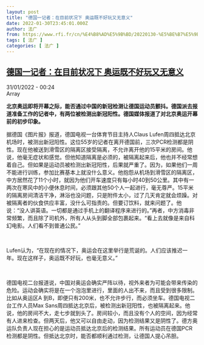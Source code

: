 ```yaml
---
layout: post
title: "德国一记者：在目前状况下 奥运既不好玩又无意义"
date: 2022-01-30T23:45:01.000Z
author: 法广
from: https://www.rfi.fr/cn/%E4%B8%AD%E5%9B%BD/20220130-%E5%BE%B7%E5%9B%BD%E4%B8%80%E8%AE%B0%E8%80%85-%E5%9C%A8%E7%9B%AE%E5%89%8D%E7%8A%B6%E5%86%B5%E4%B8%8B-%E5%A5%A5%E8%BF%90%E6%97%A2%E4%B8%8D%E5%A5%BD%E7%8E%A9%E5%8F%88%E6%97%A0%E6%84%8F%E4%B9%89
tags: [ 法广 ]
categories: [ 法广 ]
---
```

<!--1643586301000-->
[德国一记者：在目前状况下 奥运既不好玩又无意义](https://www.rfi.fr/cn/%E4%B8%AD%E5%9B%BD/20220130-%E5%BE%B7%E5%9B%BD%E4%B8%80%E8%AE%B0%E8%80%85-%E5%9C%A8%E7%9B%AE%E5%89%8D%E7%8A%B6%E5%86%B5%E4%B8%8B-%E5%A5%A5%E8%BF%90%E6%97%A2%E4%B8%8D%E5%A5%BD%E7%8E%A9%E5%8F%88%E6%97%A0%E6%84%8F%E4%B9%89)
------

<div>
<div>31/01/2022 - 00:24</div>Array<p><strong>                    北京奥运即将开幕之际，能否通过中国的新冠检测让德国运动员颤抖。德国派去报道准备工作的记者中，有两位被检测出新冠阳性。德国媒体报道了对北京奥运开幕前的初步印象。                </strong></p><div >                    <p>据德国《图片报》报道，德国电视一台体育节目主持人Claus Lufen周四抵达北京机场时，被测出新冠阳性。这位55岁的记者在离开德国前，三次PCR检测都是阴性。现在他被送到滑雪区的隔离区接受隔离，不允许离开他的15平米的房间。他说，他毫无症状和感觉。但他知道隔离是必须的，被隔离起来后，他也并不经常想着自己。但如果是运动员被检测出新冠阳性，后果就严重了。因为，如果他们一周不能进行训练，参加比赛基本上就没什么意义。他抱怨从机场到滑雪区的隔离区，中方居然花了11个小时，就因为他们开车速度只有每小时40到50公里。其中有一两次在寒风中的小便休息时间，必须跟其他50个人一起进行，毫无尊严。15平米的隔离房间清洁干净，淋浴也没问题，只是附件太小，过了几天肯定就会烦躁。对被隔离者的伙食供应丰富，没什么可指责的。但要订饮料，就来问题了。他说：“没人讲英语。一切都是通过手机上的翻译程序来进行的。”再者，中方消毒非常频繁，而且除了司机外，所有人从头到脚全部包裹起来。“看上去就像是来自科幻电影。人们看不到普通公民。”</p><p> </p><p>Lufen认为，“在现在的情况下，奥运会在这里举行是荒诞的。人们应该推迟一年。现在这样子，奥运既不好玩，也毫无意义。”</p><p> </p><p>德国电视二台报道说，中国对奥运会确实严阵以待，视外来者为可能会带来传染的危险。运动会确实将是在一个泡泡里进行，里面的人出不来，而且受到很多限制。比如从奥运区A 到B，即便只有200米，也不允许步行，而必须坐车。德国电视二台工作人员Max Sans周四抵达北京后，被检测出新冠阳性，也被隔离起来。他说，他的房间不大，走七步就到头了。房间较小，而且没有个人的空间，因为经常有人进来检查。但两天后，他又可以自由走动，因为检测结果又是阴性了。德方奥运队负责人现在担心的是运动员抵达北京后的检测结果。所有运动员在德国PCR检测都是阴性。但抵达北京时，能否都顺利通过检测，让德国人提心吊胆。</p>                                            <div data-selfpromo-newsletter>    </div>    <div data-selfpromo-app>    </div>                </div>
</div>
